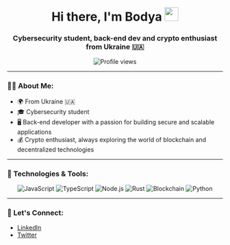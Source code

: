 <h1 align="center">Hi there, I'm Bodya
<img src="https://github.com/blackcater/blackcater/raw/main/images/Hi.gif" height="32"/></h1>

<h3 align="center">Cybersecurity student, back-end dev and crypto enthusiast from Ukraine 🇺🇦</h3>

<p align="center">
  <img src="https://komarev.com/ghpvc/?username=your-username&color=brightgreen" alt="Profile views" />
</p>

---

### 👨‍💻 About Me:
- 🌍 From Ukraine 🇺🇦
- 🎓 Cybersecurity student
- 🖥️ Back-end developer with a passion for building secure and scalable applications
- 💰 Crypto enthusiast, always exploring the world of blockchain and decentralized technologies

---

### 🔧 Technologies & Tools:

<p align="center">
  <img src="https://img.shields.io/badge/JavaScript-%23F7DF1E.svg?&style=for-the-badge&logo=javascript&logoColor=white" alt="JavaScript">
  <img src="https://img.shields.io/badge/TypeScript-%23007ACC.svg?&style=for-the-badge&logo=typescript&logoColor=white" alt="TypeScript">
  <img src="https://img.shields.io/badge/Node.js-%2343853D.svg?&style=for-the-badge&logo=node.js&logoColor=white" alt="Node.js">
  <img src="https://img.shields.io/badge/Rust-%23000000.svg?&style=for-the-badge&logo=rust&logoColor=white" alt="Rust">
  <img src="https://img.shields.io/badge/Blockchain-%23007b5e.svg?&style=for-the-badge&logo=ethereum&logoColor=white" alt="Blockchain">
  <img src="https://img.shields.io/badge/Python-%233776AB.svg?&style=for-the-badge&logo=python&logoColor=white" alt="Python">
</p>


---

### 🤝 Let's Connect:
- [LinkedIn](https://www.linkedin.com/in/badasya)
- [Twitter](https://x.com/0xbadasya)
